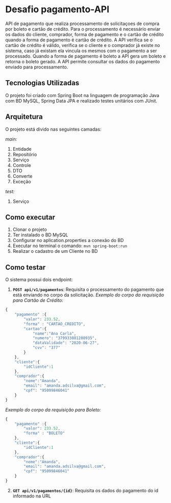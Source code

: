 # Desafio pagamento-API

API de pagamento que realiza processamento de solicitaçoes de compra por boleto e cartão de crédito. 
Para o processamento é necessário enviar os dados do cliente, comprador, forma de pagamento e o cartão de crédito quando a forma de pagamento é cartão de crédito.
A API verifica se o cartão de crédito é válido, verifica se o cliente e o comprador já existe no sistema, caso já existam ela vincula os mesmos com o pagamento a ser processado. Quando a forma de pagamento é boleto a API gera um boleto e retorna o boleto gerado.
A API permite consultar os dados do pagamento enviado para processamento.

## Tecnologias Utilizadas
O projeto foi criado com Spring Boot na linguagem de programação Java com BD MySQL, Spring Data JPA e realizado testes unitários com JUnit.

## Arquitetura 
O projeto está divido nas seguintes camadas:

*main:*
1. Entidade  
2. Repositório
3. Serviço
4. Controle
5. DTO
6. Converte
7. Exceção

*test:*
1. Serviço

## Como executar
1. Clonar o projeto
2. Ter instalado o BD MySQL 
3. Configurar no aplication.properties a conexão do BD
4. Executar no terminal o comando: ``mvn spring-boot:run``
5. Realizar o cadastro de um Cliente no BD

## Como testar 
O sistema possui dois endpoint: 
1. **``POST api/v1/pagamentos``**: Requisita o processamento do pagamento que está enviando no corpo da solicitação.
*Exemplo do corpo da requisição para Cartão de Crédito:*
```javascript
{
	"pagamento" :{
		"valor": 233.52,
		"forma" : "CARTAO_CREDITO",
		"cartao":{
			"name":"Ana Carla",
			"numero": "379933881288935",
			"dataValidade": "2020-06-27",
			"cvv": "377"
		}
	},
	"cliente":{
		"idCliente":1
	},
	"comprador":{
		"nome":"Amanda",
		"email": "amanda.adsilva@gmail.com",
		"cpf": "95099846041"
	}
}
```

*Exemplo do corpo da requisição para Boleto:*
```javascript
{
	"pagamento" :{
		"valor": 233.52,
		"forma" : "BOLETO"
	},
	"cliente":{
		"idCliente":1
	},
	"comprador":{
		"nome":"Amanda",
		"email": "amanda.adsilva@gmail.com",
		"cpf": "95099846041"
	}
}
```

2. **``GET api/v1/pagamentos/{id}``**: Requisita os dados do pagamento do id informado na URL

